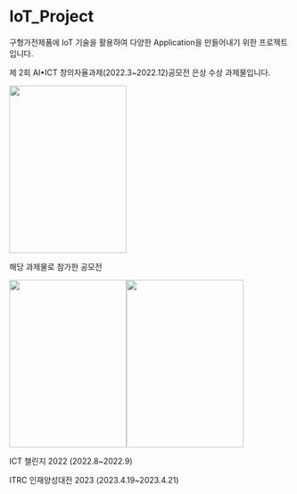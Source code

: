 # IoT_Project
구형가전제품에 IoT 기술을 활용하여 다양한 Application을 만들어내기 위한 프로젝트입니다.

제 2회 AI•ICT 창의자율과제(2022.3~2022.12)공모전 은상 수상 과제물입니다.

<img src="https://user-images.githubusercontent.com/13104540/230714186-d7019008-b375-43e1-b6c6-bfa2cfab9bf3.jpg"  width="210" height="300">


해당 과제물로 참가한 공모전

<img src="https://user-images.githubusercontent.com/13104540/230714183-00d0afe2-fd79-4fc8-83a3-0a17ab1adcd9.png"  width="210" height="300"><img src="https://user-images.githubusercontent.com/13104540/230714184-3d05e29e-e5d8-43a0-80b9-326d9c3f82cd.png"  width="210" height="300">

ICT 챌린지 2022 (2022.8~2022.9)

ITRC 인재양성대전 2023 (2023.4.19~2023.4.21)

